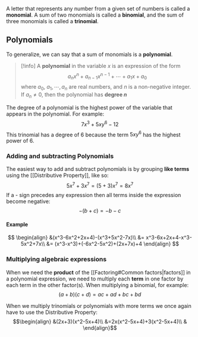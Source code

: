 A letter that represents any number from a given set of numbers is called a **monomial**. A sum of two monomials is called a **binomial**, and the sum of three monomials is called a **trinomial**.

## Polynomials

To generalize, we can say that a sum of monomials is a **polynomial**. 

> [!info]
> A **polynomial** in the variable $x$ is an expression of the form 
> $$a_nx^n+a_{n-1}x^{n-1}+ \cdots + a_1x + a_0$$
> where $a_0$, $a_1, \cdots, a_n$ are real numbers, and $n$ is a non-negative integer. If $a_n \ne 0$, then the polynomial has **degree $n$**

 The degree of a polynomial is the highest power of the variable that appears in the polynomial. For example:
 $$7x^3+5xy^6-12$$
 This trinomial has a degree of 6 because the term $5xy^6$ has the highest power of 6.

### Adding and subtracting Polynomials

The easiest way to add and subtract polynomials is by grouping **like terms** using the [[Distributive Property]], like so:
$$5x^7+3x^7=(5+3)x^7 = 8x^7$$
If a - sign precedes any expression then all terms inside the expression become negative:
$$-(b+c)=-b-c$$

#### Example
$$
\begin{align}
&(x^3-6x^2+2x+4)-(x^3+5x^2-7x)\\
&= x^3-6x+2x+4-x^3-5x^2+7x\\
&= (x^3-x^3)+(-6x^2-5x^2)+(2x+7x)+4
\end{align}
$$

### Multiplying algebraic expressions

When we need the **product** of the [[Factoring#Common factors|factors]] in a polynomial expression, we need to multiply each **term** in one factor by each term in the other factor(s). When multiplying a binomial, for example:
$$(a+b)(c+d)=ac+ad+bc+bd$$

When we multiply trinomials or polynomials with more terms we once again have to use the Distributive Property:
$$\begin{align}
&(2x+3)(x^2-5x+4)\\
&=2x(x^2-5x+4)+3(x^2-5x+4)\\
&
\end{align}$$
